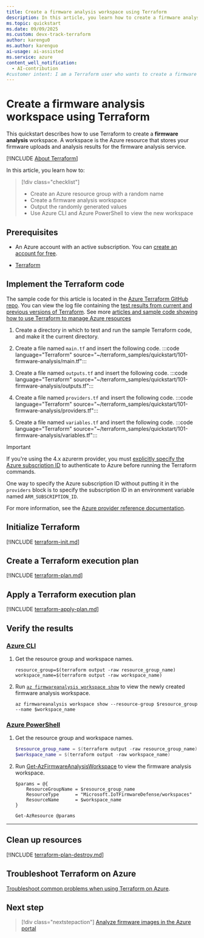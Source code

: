 ```yaml
---
title: Create a firmware analysis workspace using Terraform
description: In this article, you learn how to create a firmware analysis workspace using Terraform.
ms.topic: quickstart
ms.date: 09/09/2025
ms.custom: devx-track-terraform
author: karengu0
ms.author: karenguo
ai-usage: ai-assisted
ms.service: azure
content_well_notification: 
  - AI-contribution
#customer intent: I am a Terraform user who wants to create a firmware analysis workspace
---
```


# Create a firmware analysis workspace using Terraform

This quickstart describes how to use Terraform to create a **firmware analysis** workspace. A workspace is the Azure resource that stores your firmware uploads and analysis results for the firmware analysis service.

[!INCLUDE [About Terraform](~/azure-dev-docs-pr/articles/terraform/includes/abstract.md)]

In this article, you learn how to:

> [!div class="checklist"]
> * Create an Azure resource group with a random name  
> * Create a firmware analysis workspace  
> * Output the randomly generated values
> * Use Azure CLI and Azure PowerShell to view the new workspace

## Prerequisites

- An Azure account with an active subscription. You can [create an account for free](https://azure.microsoft.com/free/?WT.mc_id=A261C142F).

- [Terraform](/azure/developer/terraform/quickstart-configure)

## Implement the Terraform code

The sample code for this article is located in the [Azure Terraform GitHub repo](https://github.com/Azure/terraform/tree/master/quickstart/101-firmware-analysis). You can view the log file containing the [test results from current and previous versions of Terraform](https://github.com/Azure/terraform/tree/master/quickstart/101-firmware-analysis/TestRecord.md). See more [articles and sample code showing how to use Terraform to manage Azure resources](/azure/terraform)

1. Create a directory in which to test and run the sample Terraform code, and make it the current directory.

1. Create a file named `main.tf` and insert the following code.
    :::code language="Terraform" source="~/terraform_samples/quickstart/101-firmware-analysis/main.tf":::

1. Create a file named `outputs.tf` and insert the following code.
    :::code language="Terraform" source="~/terraform_samples/quickstart/101-firmware-analysis/outputs.tf":::

1. Create a file named `providers.tf` and insert the following code.
    :::code language="Terraform" source="~/terraform_samples/quickstart/101-firmware-analysis/providers.tf":::

1. Create a file named `variables.tf` and insert the following code.
    :::code language="Terraform" source="~/terraform_samples/quickstart/101-firmware-analysis/variables.tf":::

> [!IMPORTANT]
> If you're using the 4.x azurerm provider, you must [explicitly specify the Azure subscription ID](https://registry.terraform.io/providers/hashicorp/azurerm/latest/docs/guides/4.0-upgrade-guide#specifying-subscription-id-is-now-mandatory) to authenticate to Azure before running the Terraform commands.
>
> One way to specify the Azure subscription ID without putting it in the `providers` block is to specify the subscription ID in an environment variable named `ARM_SUBSCRIPTION_ID`.
>
> For more information, see the [Azure provider reference documentation](https://registry.terraform.io/providers/hashicorp/azurerm/latest/docs#argument-reference).

## Initialize Terraform

[!INCLUDE [terraform-init.md](~/azure-dev-docs-pr/articles/terraform/includes/terraform-init.md)]

## Create a Terraform execution plan

[!INCLUDE [terraform-plan.md](~/azure-dev-docs-pr/articles/terraform/includes/terraform-plan.md)]

## Apply a Terraform execution plan

[!INCLUDE [terraform-apply-plan.md](~/azure-dev-docs-pr/articles/terraform/includes/terraform-apply-plan.md)]

## Verify the results

### [Azure CLI](#tab/azure-cli)

1. Get the resource group and workspace names.

    ```console
    resource_group=$(terraform output -raw resource_group_name)
    workspace_name=$(terraform output -raw workspace_name)
    ```

1. Run [`az firmwareanalysis workspace show`](/cli/azure/firmwareanalysis/workspace?#az-firmwareanalysis-workspace-show) to view the newly created firmware analysis workspace.

    ```azurecli
    az firmwareanalysis workspace show --resource-group $resource_group --name $workspace_name
    ```

### [Azure PowerShell](#tab/azure-powershell)

1. Get the resource group and workspace names.

    ```powershell
    $resource_group_name = $(terraform output -raw resource_group_name)
    $workspace_name = $(terraform output -raw workspace_name)
    ```

1. Run [Get-AzFirmwareAnalysisWorkspace](/powershell/module/az.firmwareanalysis/get-azfirmwareanalysisworkspace) to view the firmware analysis workspace.

    ```azurepowershell
    $params = @{
        ResourceGroupName = $resource_group_name
        ResourceType      = "Microsoft.IoTFirmwareDefense/workspaces"
        ResourceName      = $workspace_name
    }

    Get-AzResource @params
    ```

---

## Clean up resources

[!INCLUDE [terraform-plan-destroy.md](~/azure-dev-docs-pr/articles/terraform/includes/terraform-plan-destroy.md)]

## Troubleshoot Terraform on Azure

[Troubleshoot common problems when using Terraform on Azure](/azure/developer/terraform/troubleshoot).

## Next step

> [!div class="nextstepaction"]
> [Analyze firmware images in the Azure portal](/azure/firmware-analysis/quickstart-firmware-analysis-portal)
